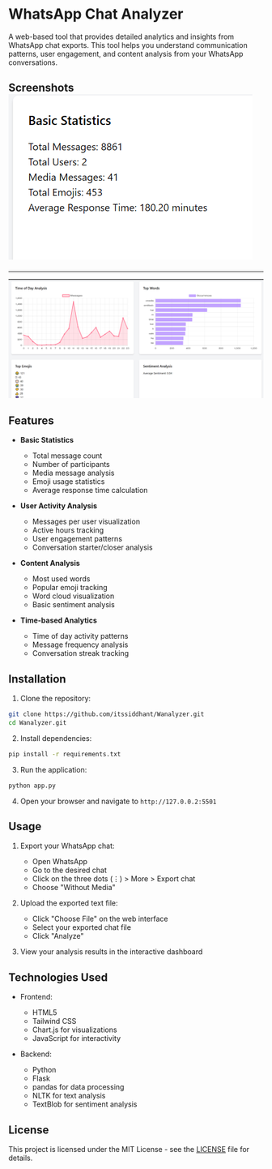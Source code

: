 # WhatsApp Chat Analyzer

A web-based tool that provides detailed analytics and insights from WhatsApp chat exports. This tool helps you understand communication patterns, user engagement, and content analysis from your WhatsApp conversations.

Screenshots
![WhatsApp Chat Analyzer Screenshot](screenshots/ss.png?raw=true)
----
----
![WhatsApp Chat Analyzer Screenshot](screenshots/image.png?raw=true)

## Features

- **Basic Statistics**
  - Total message count
  - Number of participants
  - Media message analysis
  - Emoji usage statistics
  - Average response time calculation

- **User Activity Analysis**
  - Messages per user visualization
  - Active hours tracking
  - User engagement patterns
  - Conversation starter/closer analysis

- **Content Analysis**
  - Most used words
  - Popular emoji tracking
  - Word cloud visualization
  - Basic sentiment analysis

- **Time-based Analytics**
  - Time of day activity patterns
  - Message frequency analysis
  - Conversation streak tracking

## Installation

1. Clone the repository:
```bash
git clone https://github.com/itssiddhant/Wanalyzer.git
cd Wanalyzer.git
```

2. Install dependencies:
```bash
pip install -r requirements.txt
```

3. Run the application:
```bash
python app.py
```

4. Open your browser and navigate to `http://127.0.0.2:5501`

## Usage

1. Export your WhatsApp chat:
   - Open WhatsApp
   - Go to the desired chat
   - Click on the three dots (⋮) > More > Export chat
   - Choose "Without Media"

2. Upload the exported text file:
   - Click "Choose File" on the web interface
   - Select your exported chat file
   - Click "Analyze"

3. View your analysis results in the interactive dashboard

## Technologies Used

- Frontend:
  - HTML5
  - Tailwind CSS
  - Chart.js for visualizations
  - JavaScript for interactivity

- Backend:
  - Python
  - Flask
  - pandas for data processing
  - NLTK for text analysis
  - TextBlob for sentiment analysis

## License

This project is licensed under the MIT License - see the [LICENSE](LICENSE) file for details.
